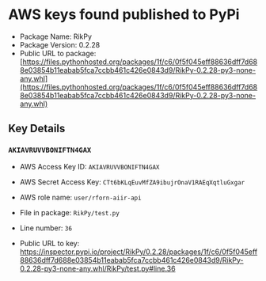 # AWS keys found published to PyPi

* Package Name: RikPy
* Package Version: 0.2.28
* Public URL to package: [https://files.pythonhosted.org/packages/1f/c6/0f5f045eff88636dff7d688e03854b11eabab5fca7ccbb461c426e0843d9/RikPy-0.2.28-py3-none-any.whl](https://files.pythonhosted.org/packages/1f/c6/0f5f045eff88636dff7d688e03854b11eabab5fca7ccbb461c426e0843d9/RikPy-0.2.28-py3-none-any.whl)

## Key Details

### `AKIAVRUVVBONIFTN4GAX`

* AWS Access Key ID: `AKIAVRUVVBONIFTN4GAX`
* AWS Secret Access Key: `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` 
* AWS role name: `user/rforn-aiir-api`
* File in package: `RikPy/test.py`
* Line number: `36`

* Public URL to key: https://inspector.pypi.io/project/RikPy/0.2.28/packages/1f/c6/0f5f045eff88636dff7d688e03854b11eabab5fca7ccbb461c426e0843d9/RikPy-0.2.28-py3-none-any.whl/RikPy/test.py#line.36


